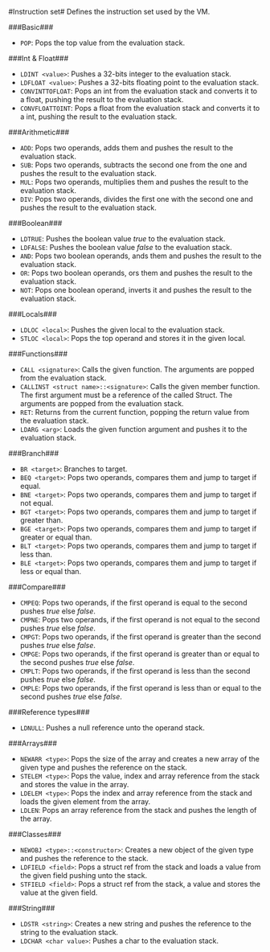 #Instruction set#
Defines the instruction set used by the VM.

###Basic###
* `POP`: Pops the top value from the evaluation stack.

###Int & Float###
* `LDINT <value>`: Pushes a 32-bits integer to the evaluation stack.
* `LDFLOAT <value>`: Pushes a 32-bits floating point to the evaluation stack.
* `CONVINTTOFLOAT`: Pops an int from the evaluation stack and converts it to a float, pushing the result to the evaluation stack.
* `CONVFLOATTOINT`: Pops a float from the evaluation stack and converts it to a int, pushing the result to the evaluation stack.

###Arithmetic###
* `ADD`: Pops two operands, adds them and pushes the result to the evaluation stack.
* `SUB`: Pops two operands, subtracts the second one from the one and pushes the result to the evaluation stack.
* `MUL`: Pops two operands, multiplies them and pushes the result to the evaluation stack.
* `DIV`: Pops two operands, divides the first one with the second one and pushes the result to the evaluation stack.

###Boolean###
* `LDTRUE`: Pushes the boolean value _true_ to the evaluation stack.
* `LDFALSE`: Pushes the boolean value _false_ to the evaluation stack.
* `AND`: Pops two boolean operands, ands them and pushes the result to the evaluation stack.
* `OR`: Pops two boolean operands, ors them and pushes the result to the evaluation stack.
* `NOT`: Pops one boolean operand, inverts it and pushes the result to the evaluation stack.

###Locals###
* `LDLOC <local>`: Pushes the given local to the evaluation stack.
* `STLOC <local>`: Pops the top operand and stores it in the given local.

###Functions###
* `CALL <signature>`: Calls the given function. The arguments are popped from the evaluation stack.
* `CALLINST <struct name>::<signature>`: Calls the given member function. The first argument must be a reference of the called Struct. The arguments are popped from the evaluation stack.
* `RET`: Returns from the current function, popping the return value from the evaluation stack.
* `LDARG <arg>`: Loads the given function argument and pushes it to the evaluation stack.

###Branch###
* `BR <target>`: Branches to target.
* `BEQ <target>`: Pops two operands, compares them and jump to target if equal.
* `BNE <target>`: Pops two operands, compares them and jump to target if not equal.
* `BGT <target>`: Pops two operands, compares them and jump to target if greater than.
* `BGE <target>`: Pops two operands, compares them and jump to target if greater or equal than.
* `BLT <target>`: Pops two operands, compares them and jump to target if less than.
* `BLE <target>`: Pops two operands, compares them and jump to target if less or equal than.

###Compare###
* `CMPEQ`: Pops two operands, if the first operand is equal to the second pushes _true_ else _false_.
* `CMPNE`: Pops two operands, if the first operand is not equal to the second pushes _true_ else _false_.
* `CMPGT`: Pops two operands, if the first operand is greater than the second pushes _true_ else _false_.
* `CMPGE`: Pops two operands, if the first operand is greater than or equal to the second pushes _true_ else _false_.
* `CMPLT`: Pops two operands, if the first operand is less than the second pushes _true_ else _false_.
* `CMPLE`: Pops two operands, if the first operand is less than or equal to the second pushes _true_ else _false_.

###Reference types###
* `LDNULL`: Pushes a null reference unto the operand stack.

###Arrays###
* `NEWARR <type>`: Pops the size of the array and creates a new array of the given type and pushes the reference on the stack.
* `STELEM <type>`: Pops the value, index and array reference from the stack and stores the value in the array.
* `LDELEM <type>`: Pops the index and array reference from the stack and loads the given element from the array.
* `LDLEN`: Pops an array reference from the stack and pushes the length of the array.

###Classes###
* `NEWOBJ <type>::<constructor>`: Creates a new object of the given type and pushes the reference to the stack.
* `LDFIELD <field>`: Pops a struct ref from the stack and loads a value from the given field pushing unto the stack.
* `STFIELD <field>`: Pops a struct ref from the stack, a value and stores the value at the given field.

###String###
* `LDSTR <string>`: Creates a new string and pushes the reference to the string to the evaluation stack.
* `LDCHAR <char value>`: Pushes a char to the evaluation stack.

